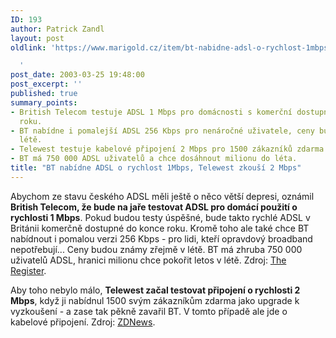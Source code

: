 ```yaml
---
ID: 193
author: Patrick Zandl
layout: post
oldlink: 'https://www.marigold.cz/item/bt-nabidne-adsl-o-rychlost-1mbps-telewest-zkousi-2-mbps

  '
post_date: 2003-03-25 19:48:00
post_excerpt: ''
published: true
summary_points:
- British Telecom testuje ADSL 1 Mbps pro domácnosti s komerční dostupností do konce
  roku.
- BT nabídne i pomalejší ADSL 256 Kbps pro nenáročné uživatele, ceny budou známy v
  létě.
- Telewest testuje kabelové připojení 2 Mbps pro 1500 zákazníků zdarma jako upgrade.
- BT má 750 000 ADSL uživatelů a chce dosáhnout milionu do léta.
title: "BT nabídne ADSL o rychlost 1Mbps, Telewest zkouší 2 Mbps"
---
```


<p>
Abychom ze stavu českého ADSL měli ještě o něco větší depresi, oznámil <STRONG>British Telecom, že bude na jaře testovat ADSL pro domácí použití o rychlosti 1 Mbps</STRONG>. Pokud budou testy úspěšné, bude takto rychlé ADSL v Británii komerčně dostupné do konce roku. Kromě toho ale také chce BT nabídnout i pomalou verzi 256 Kbps - pro lidi, kteří opravdový broadband nepotřebují... Ceny budou známy zřejmě v létě. BT má zhruba 750 000 uživatelů ADSL, hranici milionu chce pokořit letos v létě. Zdroj: <A href="http://www.theregister.co.uk/content/22/29932.html" target=_blank>The Register</A>.&#160;</p>

<p>
Aby toho nebylo málo, <STRONG>Telewest začal testovat připojení o rychlosti 2 Mbps</STRONG>, když ji nabídnul 1500 svým zákazníkům zdarma jako upgrade k vyzkoušení - a zase tak pěkně zavařil BT. V tomto případě ale jde o kabelové připojení. Zdroj: <A href="http://news.zdnet.co.uk/story/0,,t269-s2132410,00.html" target=_blank>ZDNews</A>.</p>